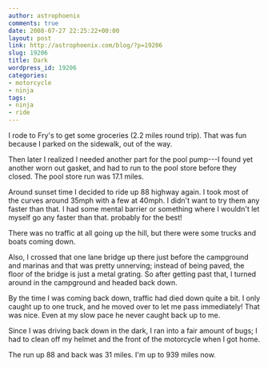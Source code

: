 ```yaml
---
author: astrophoenix
comments: true
date: 2008-07-27 22:25:22+00:00
layout: post
link: http://astrophoenix.com/blog/?p=19206
slug: 19206
title: Dark
wordpress_id: 19206
categories:
- motorcycle
- ninja
tags:
- ninja
- ride
---
```


I rode to Fry's to get some groceries (2.2 miles round trip). That was fun because I parked on the sidewalk, out of the way.

Then later I realized I needed another part for the pool pump---I found yet another worn out gasket, and had to run to the pool store before they closed. The pool store run was 17.1 miles.

Around sunset time I decided to ride up 88 highway again. I took most of the curves around 35mph with a few at 40mph. I didn't want to try them any faster than that. I had some mental barrier or something where I wouldn't let myself go any faster than that. probably for the best!

There was no traffic at all going up the hill, but there were some trucks and boats coming down.

Also, I crossed that one lane bridge up there just before the campground and marinas and that was pretty unnerving; instead of being paved, the floor of the bridge is just a metal grating. So after getting past that, I turned around in the campground and headed back down.

By the time I was coming back down, traffic had died down quite a bit. I only caught up to one truck, and he moved over to let me pass immediately! That was nice. Even at my slow pace he never caught back up to me.

Since I was driving back down in the dark, I ran into a fair amount of bugs; I had to clean off my helmet and the front of the motorcycle when I got home.

The run up 88 and back was 31 miles. I'm up to 939 miles now.
